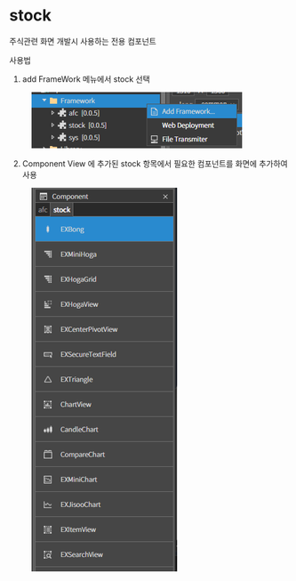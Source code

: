 # stock



주식관련 화면 개발시 사용하는 전용 컴포넌트



사용법

1. add FrameWork 메뉴에서 stock 선택

<figure><img src="../../.gitbook/assets/image (2) (1) (1) (1) (1) (1) (1) (1) (1) (1).png" alt=""><figcaption></figcaption></figure>

2. Component View 에 추가된 stock 항목에서 필요한 컴포넌트를 화면에 추가하여 사용

<figure><img src="../../.gitbook/assets/image (1) (1) (1) (1) (1) (1) (1) (1) (1) (1) (1) (1) (1) (1) (1) (1) (1) (1) (1) (1).png" alt=""><figcaption></figcaption></figure>









